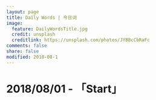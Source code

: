 ```yaml
---
layout: page
title: Daily Words | 今日词
image:
  feature: DailyWordsTitle.jpg
  credit: unsplash
  creditlink: https://unsplash.com/photos/JYBBcCbRaFc
comments: false
share: false
modified: 2018-08-1
---
```

# 2018/08/01 -  「Start」